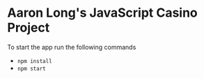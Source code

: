 # Aaron Long's JavaScript Casino Project

To start the app run the following commands
- `npm install`
- `npm start`

